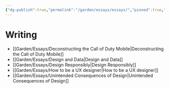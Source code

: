 ```yaml
---
{"dg-publish":true,"permalink":"/garden/essays/essays/","pinned":true,"noteIcon":"1","created":"2024-11-30T22:26:54.062+01:00","updated":"2025-02-12T14:31:00.724+01:00"}
---
```


# Writing

- [[Garden/Essays/Deconstructing the Call of Duty Mobile\|Deconstructing the Call of Duty Mobile]]
- [[Garden/Essays/Design and Data\|Design and Data]]
- [[Garden/Essays/Design Responsibly\|Design Responsibly]]
- [[Garden/Essays/How to be a UX designer\|How to be a UX designer]]
- [[Garden/Essays/Unintended Consequences of Design\|Unintended Consequences of Design]]

